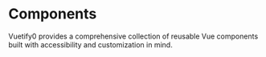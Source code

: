 # Components

Vuetify0 provides a comprehensive collection of reusable Vue components built with accessibility and customization in mind.

<DocsPageFeatures :frontmatter />
